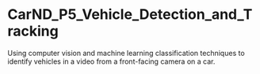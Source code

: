 # CarND_P5_Vehicle_Detection_and_Tracking
Using computer vision and machine learning classification techniques to identify vehicles in a video from a front-facing camera on a car.
